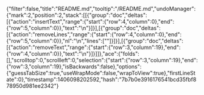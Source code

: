 {"filter":false,"title":"README.md","tooltip":"/README.md","undoManager":{"mark":2,"position":2,"stack":[[{"group":"doc","deltas":[{"action":"insertText","range":{"start":{"row":4,"column":0},"end":{"row":5,"column":0}},"text":"\n"}]}],[{"group":"doc","deltas":[{"action":"removeLines","range":{"start":{"row":4,"column":0},"end":{"row":5,"column":0}},"nl":"\n","lines":[""]}]}],[{"group":"doc","deltas":[{"action":"removeText","range":{"start":{"row":3,"column":19},"end":{"row":4,"column":0}},"text":"\n"}]}]]},"ace":{"folds":[],"scrolltop":0,"scrollleft":0,"selection":{"start":{"row":3,"column":19},"end":{"row":3,"column":19},"isBackwards":false},"options":{"guessTabSize":true,"useWrapMode":false,"wrapToView":true},"firstLineState":0},"timestamp":1406098202592,"hash":"7b7b0e3916176541bcd35fbf878950d981ee2342"}